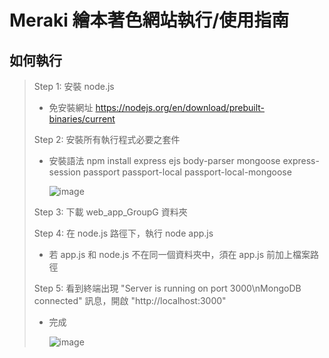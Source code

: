 # Meraki 繪本著色網站執行/使用指南
## 如何執行
> Step 1: 安裝 node.js
>   * 免安裝網址 https://nodejs.org/en/download/prebuilt-binaries/current
> 
> Step 2: 安裝所有執行程式必要之套件
>   * 安裝語法 npm install express ejs body-parser mongoose express-session passport passport-local passport-local-mongoose
>
>     ![image](https://github.com/GongTingWen/web_app_GroupG/assets/124494535/6e139334-2f67-439c-a94c-c760afc38993)
>
> Step 3: 下載 web_app_GroupG 資料夾
> 
> Step 4: 在 node.js 路徑下，執行 node app.js
>   * 若 app.js 和 node.js 不在同一個資料夾中，須在 app.js 前加上檔案路徑
>
> Step 5: 看到終端出現 "Server is running on port 3000\nMongoDB connected" 訊息，開啟 "http://localhost:3000"
>   * 完成
>
>     ![image](https://github.com/GongTingWen/web_app_GroupG/assets/124494535/a4885b30-2c43-405a-a8d7-415a38f7c4b6)
